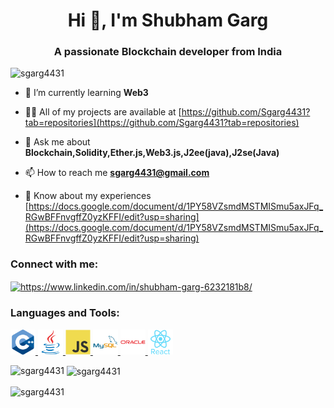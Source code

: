 <h1 align="center">Hi 👋, I'm Shubham Garg</h1>
<h3 align="center">A passionate Blockchain developer from India</h3>

<p align="left"> <img src="https://komarev.com/ghpvc/?username=sgarg4431&label=Profile%20views&color=0e75b6&style=flat" alt="sgarg4431" /> </p>

- 🌱 I’m currently learning **Web3**

- 👨‍💻 All of my projects are available at [https://github.com/Sgarg4431?tab=repositories](https://github.com/Sgarg4431?tab=repositories)

- 💬 Ask me about **Blockchain,Solidity,Ether.js,Web3.js,J2ee(java),J2se(Java)**

- 📫 How to reach me **sgarg4431@gmail.com**

- 📄 Know about my experiences [https://docs.google.com/document/d/1PY58VZsmdMSTMISmu5axJFq_RGwBFFnvgffZ0yzKFFI/edit?usp=sharing](https://docs.google.com/document/d/1PY58VZsmdMSTMISmu5axJFq_RGwBFFnvgffZ0yzKFFI/edit?usp=sharing)

<h3 align="left">Connect with me:</h3>
<p align="left">
<a href="https://linkedin.com/in/https://www.linkedin.com/in/shubham-garg-6232181b8/" target="blank"><img align="center" src="https://raw.githubusercontent.com/rahuldkjain/github-profile-readme-generator/master/src/images/icons/Social/linked-in-alt.svg" alt="https://www.linkedin.com/in/shubham-garg-6232181b8/" height="30" width="40" /></a>
</p>

<h3 align="left">Languages and Tools:</h3>
<p align="left"> <a href="https://www.w3schools.com/cpp/" target="_blank" rel="noreferrer"> <img src="https://raw.githubusercontent.com/devicons/devicon/master/icons/cplusplus/cplusplus-original.svg" alt="cplusplus" width="40" height="40"/> </a> <a href="https://www.java.com" target="_blank" rel="noreferrer"> <img src="https://raw.githubusercontent.com/devicons/devicon/master/icons/java/java-original.svg" alt="java" width="40" height="40"/> </a> <a href="https://developer.mozilla.org/en-US/docs/Web/JavaScript" target="_blank" rel="noreferrer"> <img src="https://raw.githubusercontent.com/devicons/devicon/master/icons/javascript/javascript-original.svg" alt="javascript" width="40" height="40"/> </a> <a href="https://www.mysql.com/" target="_blank" rel="noreferrer"> <img src="https://raw.githubusercontent.com/devicons/devicon/master/icons/mysql/mysql-original-wordmark.svg" alt="mysql" width="40" height="40"/> </a> <a href="https://www.oracle.com/" target="_blank" rel="noreferrer"> <img src="https://raw.githubusercontent.com/devicons/devicon/master/icons/oracle/oracle-original.svg" alt="oracle" width="40" height="40"/> </a> <a href="https://reactjs.org/" target="_blank" rel="noreferrer"> <img src="https://raw.githubusercontent.com/devicons/devicon/master/icons/react/react-original-wordmark.svg" alt="react" width="40" height="40"/> </a> </p>

<p><img align="left" src="https://github-readme-stats.vercel.app/api/top-langs?username=sgarg4431&show_icons=true&locale=en&layout=compact" alt="sgarg4431" /></p>

<p>&nbsp;<img align="center" src="https://github-readme-stats.vercel.app/api?username=sgarg4431&show_icons=true&locale=en" alt="sgarg4431" /></p>

<p><img align="center" src="https://github-readme-streak-stats.herokuapp.com/?user=sgarg4431&" alt="sgarg4431" /></p>
